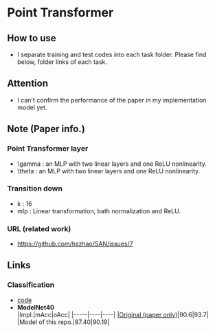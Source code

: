 # Point Transformer
## How to use
- I separate training and test codes into each task folder. Please find below, folder links of each task.

## Attention
- I can't confirm the performance of the paper in my implementation model yet.

## Note (Paper info.)
### Point Transformer layer
- \gamma : an MLP with two linear layers and one ReLU nonlinearity.
- \theta : an MLP with two linear layers and one ReLU nonlinearity.

### Transition down
- k : 16
- mlp : Linear transformation, bath normalization and ReLU.

### URL (related work)
- https://github.com/hszhao/SAN/issues/7

## Links
### Classification
- [code](./Classification/README.md)
- **ModelNet40**  
    |Impl.|mAcc|oAcc|
    |-----|----|----|
    |[Original (paper only)](https://arxiv.org/abs/2012.09164)|90.6|93.7|
    |Model of this repo.|87.40|90.19|
